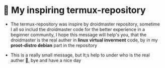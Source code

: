 # 🤗 My inspiring termux-repository 
* The termux-repository was inspire by droidmaster repository, sometime I all so includ the droidmaster code for the better experience in a beginner community, I hope this message will help's you, 
  that the droidmaster is the real auther in **linux virtual inverment** code, by in my **proot-distro debian** part in the repository 

* This is a really small message, but It;s help to under who is the real auther 🤗, bye and have a nice day 

